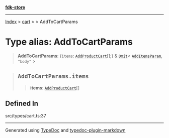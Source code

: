 [**fdk-store**](../../../README.md)
***

[Index](../../../API.md) > [cart](../../README.md) > [<internal>](../README.md) > AddToCartParams

# Type alias: AddToCartParams

> **AddToCartParams**: \{`items`: [`AddProductCart`](type-alias.AddProductCart.md)[];} & [`Omit`](type-alias.Omit.md)\< [`AddItemsParam`](type-alias.AddItemsParam.md), `"body"` \>

> ## `AddToCartParams.items`
>
> > **items**: [`AddProductCart`](type-alias.AddProductCart.md)[]
>
>

## Defined In

src/types/cart.ts:37

***
Generated using [TypeDoc](https://typedoc.org/) and [typedoc-plugin-markdown](https://www.npmjs.com/package/typedoc-plugin-markdown)
